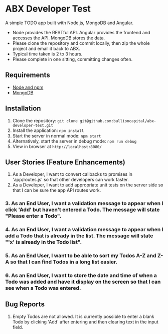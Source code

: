 # ABX Developer Test

A simple TODO app built with Node.js, MongoDB and Angular.

- Node provides the RESTful API. Angular provides the frontend and accesses the API. MongoDB stores the data.
- Please clone the repository and commit locally, then zip the whole project and email it back to ABX.
- Typical time taken is 2 to 3 hours.
- Please complete in one sitting, committing changes often.

## Requirements

- [Node and npm](http://nodejs.org)
- [MongoDB](https://docs.mongodb.org/manual/installation/)

## Installation

1. Clone the repository: `git clone git@github.com:bullioncapital/abx-developer-test.git`
2. Install the application: `npm install`
3. Start the server in normal mode: `npm start`
4. Alternatively, start the server in debug mode: `npm run debug`
5. View in browser at `http://localhost:8080/`

## User Stories (Feature Enhancements)

1. As a Developer, I want to convert callbacks to promises in 'app/routes.js' so that other developers can work faster.
2. As a Developer, I want to add appropriate unit tests on the server side so that I can be sure the app API routes work.

### 3. As an End User, I want a validation message to appear when I click 'Add' but haven't entered a Todo. The message will state "Please enter a Todo".

### 4. As an End User, I want a validation message to appear when I add a Todo that is already in the list. The message will state "'x' is already in the Todo list".

### 5. As an End User, I want to be able to sort my Todos A-Z and Z-A so that I can find Todos in a long list easier.

### 6. As an End User, I want to store the date and time of when a Todo was added and have it display on the screen so that I can see when a Todo was entered. 

## Bug Reports

1. Empty Todos are not allowed. It is currently possible to enter a blank Todo by clicking 'Add' after entering and then clearing text in the input field.
